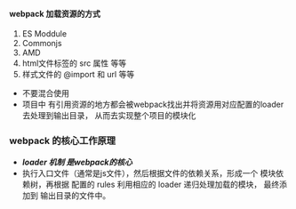 #### webpack 加载资源的方式
1.   ES Moddule
2.   Commonjs
3.   AMD
4.   html文件标签的 src 属性  等等
5.   样式文件的 @import 和  url  等等
* 不要混合使用
* 项目中 有引用资源的地方都会被webpack找出并将资源用对应配置的loader去处理到输出目录， 从而去实现整个项目的模块化

### webpack 的核心工作原理
* ***loader 机制 是webpack的核心***
* 执行入口文件（通常是js文件），然后根据文件的依赖关系，形成一个 模块依赖树，再根据 配置的 rules 利用相应的 loader 递归处理加载的模块， 最终添加到 输出目录的文件中。